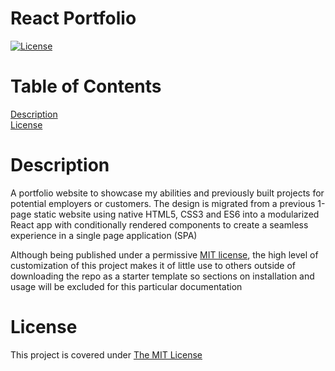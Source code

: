 # React Portfolio
[![License](https://img.shields.io/badge/License-MIT-yellow.svg)](https://opensource.org/licenses/MIT)

# Table of Contents
[Description](#description)  
[License](#license)  

# Description
A portfolio website to showcase my abilities and previously built projects for potential employers or 
customers. The design is migrated from a previous 1-page static website using native HTML5, CSS3 and ES6
into a modularized React app with conditionally rendered components to create a seamless experience in a
single page application (SPA)

Although being published under a permissive [MIT license](#license), the high level of customization of 
this project makes it of little use to others outside of downloading the repo as a starter template so
sections on installation and usage will be excluded for this particular documentation

# License
  This project is covered under [The MIT License](https://opensource.org/licenses/MIT)
